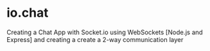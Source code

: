 # io.chat
Creating a Chat App with Socket.io using WebSockets [Node.js and Express] and creating a create a 2-way communication layer
